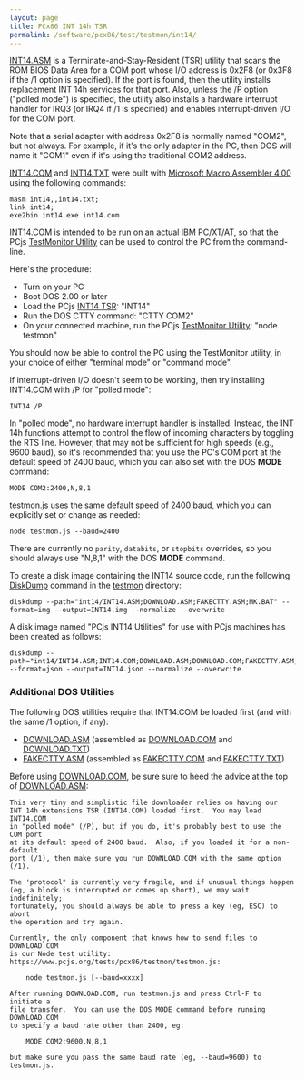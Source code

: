 ```yaml
---
layout: page
title: PCx86 INT 14h TSR
permalink: /software/pcx86/test/testmon/int14/
---
```


[INT14.ASM](INT14.ASM) is a Terminate-and-Stay-Resident (TSR) utility that scans the ROM BIOS Data Area for a COM port
whose I/O address is 0x2F8 (or 0x3F8 if the /1 option is specified).  If the port is found, then the utility installs
replacement INT 14h services for that port.  Also, unless the /P option ("polled mode") is specified, the utility also
installs a hardware interrupt handler for IRQ3 (or IRQ4 if /1 is specified) and enables interrupt-driven I/O for the
COM port.

Note that a serial adapter with address 0x2F8 is normally named "COM2", but not always.  For example, if it's the only
adapter in the PC, then DOS will name it "COM1" even if it's using the traditional COM2 address.

[INT14.COM](INT14.COM) and [INT14.TXT](INT14.TXT) were built with
[Microsoft Macro Assembler 4.00](/disks/pcx86/tools/microsoft/masm/4.00/) using the following commands:

    masm int14,,int14.txt;
    link int14;
    exe2bin int14.exe int14.com

INT14.COM is intended to be run on an actual IBM PC/XT/AT, so that the PCjs
[TestMonitor Utility](/tests/pcx86/testmon/testmon.js) can be used to control the PC from the command-line.

Here's the procedure:

- Turn on your PC
- Boot DOS 2.00 or later
- Load the PCjs [INT14 TSR](/tests/pcx86/testmon/int14/INT14.ASM): "INT14"
- Run the DOS CTTY command: "CTTY COM2" 
- On your connected machine, run the PCjs [TestMonitor Utility](/tests/pcx86/testmon/testmon.js): "node testmon"

You should now be able to control the PC using the TestMonitor utility, in your choice of either "terminal mode" or
"command mode".

If interrupt-driven I/O doesn't seem to be working, then try installing INT14.COM with /P for "polled mode":

    INT14 /P

In "polled mode", no hardware interrupt handler is installed.  Instead, the INT 14h functions attempt to control
the flow of incoming characters by toggling the RTS line.  However, that may not be sufficient for high speeds (e.g.,
9600 baud), so it's recommended that you use the PC's COM port at the default speed of 2400 baud, which you can also
set with the DOS **MODE** command:

    MODE COM2:2400,N,8,1

testmon.js uses the same default speed of 2400 baud, which you can explicitly set or change as needed:

    node testmon.js --baud=2400

There are currently no `parity`, `databits`, or `stopbits` overrides, so you should always use "N,8,1" with the DOS
**MODE** command.

To create a disk image containing the INT14 source code, run the following [DiskDump](/modules/diskdump/lib/) command
in the [testmon](../) directory:

    diskdump --path="int14/INT14.ASM;DOWNLOAD.ASM;FAKECTTY.ASM;MK.BAT" --format=img --output=INT14.img --normalize --overwrite

A disk image named "PCjs INT14 Utilities" for use with PCjs machines has been created as follows:

    diskdump --path="int14/INT14.ASM;INT14.COM;DOWNLOAD.ASM;DOWNLOAD.COM;FAKECTTY.ASM;FAKECTTY.COM;MK.BAT" --format=json --output=INT14.json --normalize --overwrite

### Additional DOS Utilities

The following DOS utilities require that INT14.COM be loaded first (and with the same /1 option, if any):

- [DOWNLOAD.ASM](DOWNLOAD.ASM) (assembled as [DOWNLOAD.COM](DOWNLOAD.COM) and [DOWNLOAD.TXT](DOWNLOAD.TXT))
- [FAKECTTY.ASM](FAKECTTY.ASM) (assembled as [FAKECTTY.COM](FAKECTTY.COM) and [FAKECTTY.TXT](FAKECTTY.TXT))

Before using [DOWNLOAD.COM](DOWNLOAD.COM), be sure sure to heed the advice at the top of [DOWNLOAD.ASM](DOWNLOAD.ASM):

	This very tiny and simplistic file downloader relies on having our
	INT 14h	extensions TSR (INT14.COM) loaded first.  You may load INT14.COM
	in "polled mode" (/P), but if you do, it's probably best to use the COM port
	at its default speed of 2400 baud.  Also, if you loaded it for a non-default
	port (/1), then make sure you run DOWNLOAD.COM with the same option (/1).
	
	The 'protocol" is currently very fragile, and if unusual things happen
	(eg, a block is interrupted or comes up short), we may wait indefinitely;
	fortunately, you should always be able to press a key (eg, ESC) to abort
	the operation and try again.
	
	Currently, the only component that knows how to send files to DOWNLOAD.COM
	is our Node test utility: https://www.pcjs.org/tests/pcx86/testmon/testmon.js:

		node testmon.js [--baud=xxxx]
	
	After running DOWNLOAD.COM, run testmon.js and press Ctrl-F to initiate a
	file transfer.  You can use the DOS MODE command before running DOWNLOAD.COM
	to specify a baud rate other than 2400, eg:

		MODE COM2:9600,N,8,1
	
	but make sure you pass the same baud rate (eg, --baud=9600) to testmon.js.
